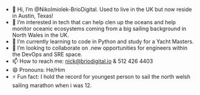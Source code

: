 - 👋 Hi, I’m @NikoImiolek-BrioDigital. Used to live in the UK but now reside in Austin, Texas!
- 👀 I’m interested in tech that can help clen up the oceans and help monitor oceanic ecosystems coming from a big sailing background in North Wales in the UK.
- 🌱 I’m currently learning to code in Python and study for a Yacht Masters.
- 💞️ I’m looking to collaborate on .new opportunities for engineers within the DevOps and SRE space.
- 📫 How to reach me: nick@briodigital.io & 512 426 4403
- 😄 Pronouns: He/Him
- ⚡ Fun fact: I hold the record for youngest person to sail the north welsh sailing marathon when i was 12.

<!---
NikoImiolek-BrioDigital/NikoImiolek-BrioDigital is a ✨ special ✨ repository because its `README.md` (this file) appears on your GitHub profile.
You can click the Preview link to take a look at your changes.
--->
